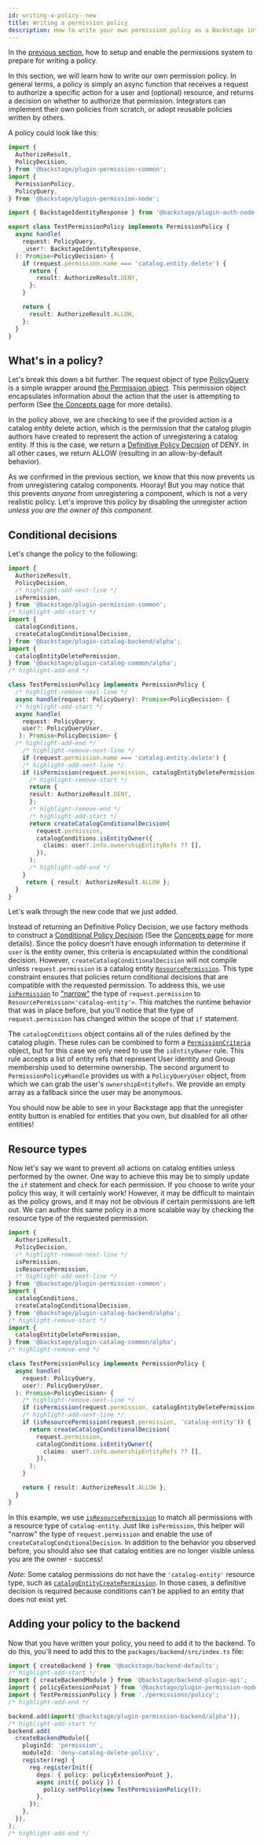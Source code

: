 ```yaml
---
id: writing-a-policy--new
title: Writing a permission policy
description: How to write your own permission policy as a Backstage integrator
---
```


In the [previous section](./getting-started--new.md), how to setup and enable the permissions system to prepare for writing a policy.

In this section, we will learn how to write our own permission policy. In general terms, a policy is simply an async function that receives a request to authorize a specific action for a user and (optional) resource, and returns a decision on whether to authorize that permission. Integrators can implement their own policies from scratch, or adopt reusable policies written by others.

A policy could look like this:

```typescript title="packages/backend/src/plugins/permissions/policy.ts"
import {
  AuthorizeResult,
  PolicyDecision,
} from '@backstage/plugin-permission-common';
import {
  PermissionPolicy,
  PolicyQuery,
} from '@backstage/plugin-permission-node';

import { BackstageIdentityResponse } from '@backstage/plugin-auth-node';

export class TestPermissionPolicy implements PermissionPolicy {
  async handle(
    request: PolicyQuery,
    _user?: BackstageIdentityResponse,
  ): Promise<PolicyDecision> {
    if (request.permission.name === 'catalog.entity.delete') {
      return {
        result: AuthorizeResult.DENY,
      };
    }

    return {
      result: AuthorizeResult.ALLOW,
    };
  }
}
```

## What's in a policy?

Let's break this down a bit further. The request object of type [PolicyQuery](https://backstage.io/docs/reference/plugin-permission-node.policyquery) is a simple wrapper around [the Permission object](https://backstage.io/docs/reference/plugin-permission-common.permission). This permission object encapsulates information about the action that the user is attempting to perform (See [the Concepts page](./concepts.md) for more details).

In the policy above, we are checking to see if the provided action is a catalog entity delete action, which is the permission that the catalog plugin authors have created to represent the action of unregistering a catalog entity. If this is the case, we return a [Definitive Policy Decision](https://backstage.io/docs/reference/plugin-permission-common.definitivepolicydecision) of DENY. In all other cases, we return ALLOW (resulting in an allow-by-default behavior).

As we confirmed in the previous section, we know that this now prevents us from unregistering catalog components. Hooray! But you may notice that this prevents _anyone_ from unregistering a component, which is not a very realistic policy. Let's improve this policy by disabling the unregister action _unless you are the owner of this component_.

## Conditional decisions

Let's change the policy to the following:

```ts
import {
  AuthorizeResult,
  PolicyDecision,
  /* highlight-add-next-line */
  isPermission,
} from '@backstage/plugin-permission-common';
/* highlight-add-start */
import {
  catalogConditions,
  createCatalogConditionalDecision,
} from '@backstage/plugin-catalog-backend/alpha';
import {
  catalogEntityDeletePermission,
} from '@backstage/plugin-catalog-common/alpha';
/* highlight-add-end */

class TestPermissionPolicy implements PermissionPolicy {
  /* highlight-remove-next-line */
  async handle(request: PolicyQuery): Promise<PolicyDecision> {
  /* highlight-add-start */
  async handle(
    request: PolicyQuery,
    user?: PolicyQueryUser,
   ): Promise<PolicyDecision> {
  /* highlight-add-end */
    /* highlight-remove-next-line */
    if (request.permission.name === 'catalog.entity.delete') {
    /* highlight-add-next-line */
    if (isPermission(request.permission, catalogEntityDeletePermission)) {
      /* highlight-remove-start */
      return {
      result: AuthorizeResult.DENY,
      };
      /* highlight-remove-end */
      /* highlight-add-start */
      return createCatalogConditionalDecision(
        request.permission,
        catalogConditions.isEntityOwner({
          claims: user?.info.ownershipEntityRefs ?? [],
        }),
      );
      /* highlight-add-end */
    }
     return { result: AuthorizeResult.ALLOW };
  }
}
```

Let's walk through the new code that we just added.

Instead of returning an Definitive Policy Decision, we use factory methods to construct a [Conditional Policy Decision](https://backstage.io/docs/reference/plugin-permission-common.conditionalpolicydecision) (See the [Concepts page](./concepts.md) for more details). Since the policy doesn't have enough information to determine if `user` is the entity owner, this criteria is encapsulated within the conditional decision. However, `createCatalogConditionalDecision` will not compile unless `request.permission` is a catalog entity [`ResourcePermission`](https://backstage.io/docs/reference/plugin-permission-common.resourcepermission). This type constraint ensures that policies return conditional decisions that are compatible with the requested permission. To address this, we use [`isPermission`](https://backstage.io/docs/reference/plugin-permission-common.ispermission) to ["narrow"](https://www.typescriptlang.org/docs/handbook/2/narrowing.html) the type of `request.permission` to `ResourcePermission<'catalog-entity'>`. This matches the runtime behavior that was in place before, but you'll notice that the type of `request.permission` has changed within the scope of that `if` statement.

The `catalogConditions` object contains all of the rules defined by the catalog plugin. These rules can be combined to form a [`PermissionCriteria`](https://backstage.io/docs/reference/plugin-permission-common.permissioncriteria) object, but for this case we only need to use the `isEntityOwner` rule. This rule accepts a list of entity refs that represent User identity and Group membership used to determine ownership. The second argument to `PermissionPolicy#handle` provides us with a `PolicyQueryUser` object, from which we can grab the user's `ownershipEntityRefs`. We provide an empty array as a fallback since the user may be anonymous.

You should now be able to see in your Backstage app that the unregister entity button is enabled for entities that you own, but disabled for all other entities!

## Resource types

Now let's say we want to prevent all actions on catalog entities unless performed by the owner. One way to achieve this may be to simply update the `if` statement and check for each permission. If you choose to write your policy this way, it will certainly work! However, it may be difficult to maintain as the policy grows, and it may not be obvious if certain permissions are left out. We can author this same policy in a more scalable way by checking the resource type of the requested permission.

```ts
import {
  AuthorizeResult,
  PolicyDecision,
  /* highlight-remove-next-line */
  isPermission,
  isResourcePermission,
  /* highlight-add-next-line */
} from '@backstage/plugin-permission-common';
import {
  catalogConditions,
  createCatalogConditionalDecision,
} from '@backstage/plugin-catalog-backend/alpha';
/* highlight-remove-start */
import {
  catalogEntityDeletePermission,
} from '@backstage/plugin-catalog-common/alpha';
/* highlight-remove-end */

class TestPermissionPolicy implements PermissionPolicy {
  async handle(
    request: PolicyQuery,
    user?: PolicyQueryUser,
  ): Promise<PolicyDecision> {
    /* highlight-remove-next-line */
    if (isPermission(request.permission, catalogEntityDeletePermission)) {
    /* highlight-add-next-line */
    if (isResourcePermission(request.permission, 'catalog-entity')) {
      return createCatalogConditionalDecision(
        request.permission,
        catalogConditions.isEntityOwner({
          claims: user?.info.ownershipEntityRefs ?? [],
        }),
      );
    }

    return { result: AuthorizeResult.ALLOW };
  }
}
```

In this example, we use [`isResourcePermission`](https://backstage.io/docs/reference/plugin-permission-common.isresourcepermission) to match all permissions with a resource type of `catalog-entity`. Just like `isPermission`, this helper will "narrow" the type of `request.permission` and enable the use of `createCatalogConditionalDecision`. In addition to the behavior you observed before, you should also see that catalog entities are no longer visible unless you are the owner - success!

_Note:_ Some catalog permissions do not have the `'catalog-entity'` resource type, such as [`catalogEntityCreatePermission`](https://github.com/backstage/backstage/blob/1e5e9fb9de9856a49e60fc70c38a4e4e94c69570/plugins/catalog-common/src/permissions.ts#L49). In those cases, a definitive decision is required because conditions can't be applied to an entity that does not exist yet.

## Adding your policy to the backend

Now that you have written your policy, you need to add it to the backend. To do this, you'll need to add this to the `packages/backend/src/index.ts` file:

```ts
import { createBackend } from '@backstage/backend-defaults';
/* highlight-add-start */
import { createBackendModule } from '@backstage/backend-plugin-api';
import { policyExtensionPoint } from '@backstage/plugin-permission-node/alpha';
import { TestPermissionPolicy } from './permissions/policy';
/* highlight-add-end */

backend.add(import('@backstage/plugin-permission-backend/alpha'));
/* highlight-add-start */
backend.add(
  createBackendModule({
    pluginId: 'permission',
    moduleId: 'deny-catalog-delete-policy',
    register(reg) {
      reg.registerInit({
        deps: { policy: policyExtensionPoint },
        async init({ policy }) {
          policy.setPolicy(new TestPermissionPolicy());
        },
      });
    },
  }),
);
/* highlight-add-end */
```

